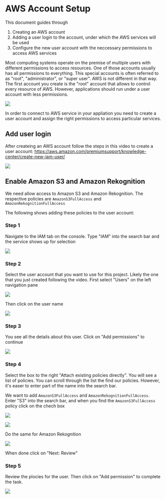 # AWS Account Setup

This document guides through
1. Creating an AWS account
2. Adding a user login to the account, under which the AWS services will be used
3. Configure the new user account with the neccessary permissions to access AWS services

Most computing systems operate on the premise of multiple users with different permissions to access resources. One of those accounts usually has all permissions to everything. This special accounts is often referred to as  "root", "administrator", or "super user".
AWS is not different in that way. The first account you create is the "root" account that allows to control every resource of AWS. However, applications should run under a user account with less permissions.

![](AWS_Account_Setup_imgs/aws_login.png)

In order to connect to AWS service in your appliation you need to create a user account and assign the right permissions to access particular services.

## Add user login
After createing an AWS account follow the steps in this video to create a user account:
https://aws.amazon.com/premiumsupport/knowledge-center/create-new-iam-user/

<a href="https://youtu.be/wRzzBb18qUw"><img src="AWS_Account_Setup_imgs/youtube.png" /></a>

## Enable Amazon S3 and Amazon Rekognition

We need allow access to Amazon S3 and Amazon Rekognition. The respective policies are `AmazonS3FullAccess` and `AmazonRekognitionFullAccess`

The following shows adding these policies to the user account:

### Step 1 ###
Navigate to the IAM tab on the console. Type "IAM" into the search bar and the service shows up for selection

![](AWS_Account_Setup_imgs/1_select_iam_service.png)

### Step 2 ###

Select the user account that you want to use for this project. Likely the one that you just created following the video.
First select "Users" on the left navigation pane

![](AWS_Account_Setup_imgs/2_select_users.png)

Then click on the user name

![](AWS_Account_Setup_imgs/3_click_on_user.png)

### Step 3 ###

You see all the details about this user. Click on "Add permissions" to continue

![](AWS_Account_Setup_imgs/4_user_permissions.png)

### Step 4 ###

Select the box to the right "Attach existing policies directly". You will see a list of policies. You can scroll through the list the find our policies. However, it's easer to enter part of the name into the search bar.

We want to add `AmazonS3FullAccess` and `AmazonRekognitionFullAccess`.
Enter "S3" into the search bar, and when you find the `AmazonS3FullAccess` policy click on the chech box


![](AWS_Account_Setup_imgs/6_search_for_s3.png)

![](AWS_Account_Setup_imgs/7_select_s3.png)

Do the same for Amazon Rekognition

![](AWS_Account_Setup_imgs/8_search_select_rekognition.png)

When done click on "Next: Review"

### Step 5 ### 

Review the plocies for the user. Then click on "Add permission" to complete the task.

![](AWS_Account_Setup_imgs/9_review_and_add.png)